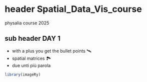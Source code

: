 # header Spatial_Data_Vis_course
physalia course 2025


## sub header DAY 1
+ with a plus you get the bullet points 🛰️
+ spatial matrices 🏞️
+ due unti più parola

```r
library(imageRy)
```
